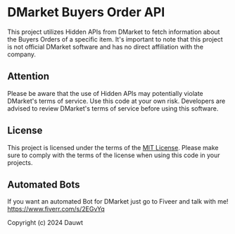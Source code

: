 # DMarket Buyers Order API

This project utilizes Hidden APIs from DMarket to fetch information about the Buyers Orders of a specific item. It's important to note that this project is not official DMarket software and has no direct affiliation with the company.

## Attention

Please be aware that the use of Hidden APIs may potentially violate DMarket's terms of service. Use this code at your own risk. Developers are advised to review DMarket's terms of service before using this software.

## License

This project is licensed under the terms of the [MIT License](LICENSE). Please make sure to comply with the terms of the license when using this code in your projects.

## Automated Bots

If you want an automated Bot for DMarket just go to Fiveer and talk with me!
https://www.fiverr.com/s/2EGvYq

Copyright (c) 2024 Dauwt

